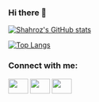 ### Hi there 👋
[![Shahroz's GitHub stats](https://github-readme-stats.vercel.app/api?username=sharozx16&show_icons=true&theme=tokyonight)](https://github.com/sharozx16/github-readme-stats)

[![Top Langs](https://github-readme-stats.vercel.app/api/top-langs/?username=sharozx16&show_icons=true&theme=tokyonight&layout=compact&hide=javascript)](https://github.com/anuraghazra/github-readme-stats)

<h3 align="left">Connect with me:</h3>
<p align="left">
<a href="https://twitter.com/sharozhk" target="blank"><img align="center" src="https://cdn.jsdelivr.net/npm/simple-icons@3.0.1/icons/twitter.svg" alt="" height="30" width="40" /></a>
<a href="https://linkedin/in/shahrozkhan20" target="blank"><img align="center" src="https://cdn.jsdelivr.net/npm/simple-icons@3.0.1/icons/linkedin.svg" alt="" height="30" width="40" /></a>
<a href="https://medium.com/@shahrozkhan20" target="blank"><img align="center" src="https://cdn.jsdelivr.net/npm/simple-icons@v3/icons/medium.svg" alt="" height="30" width="40" /></a>
</p>
<!--
**sharozx16/sharozx16** is a ✨ _special_ ✨ repository because its `README.md` (this file) appears on your GitHub profile.

Here are some ideas to get you started:

- 🔭 I’m currently working on ...
- 🌱 I’m currently learning ...
- 👯 I’m looking to collaborate on ...
- 🤔 I’m looking for help with ...
- 💬 Ask me about ...
- 📫 How to reach me: ...
- 😄 Pronouns: ...
- ⚡ Fun fact: ...
-->
